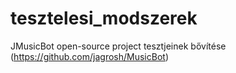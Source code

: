 # tesztelesi_modszerek
JMusicBot open-source project tesztjeinek bővítése (https://github.com/jagrosh/MusicBot)
